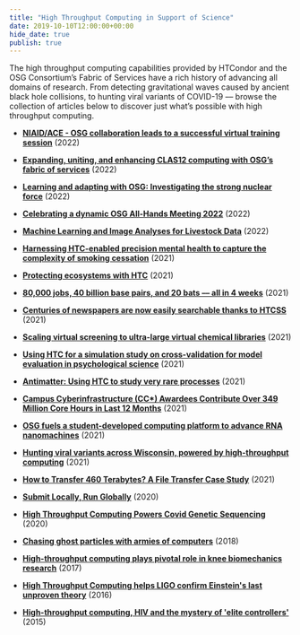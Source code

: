 ```yaml
---
title: "High Throughput Computing in Support of Science"
date: 2019-10-10T12:00:00+00:00
hide_date: true
publish: true
---
```


The high throughput computing capabilities provided by HTCondor and the OSG Consortium’s Fabric of Services have a rich history of advancing all domains of research. From detecting gravitational waves caused by ancient black hole collisions, to hunting viral variants of COVID-19 –– browse the collection of articles below to discover just what’s possible with high throughput computing.

- **[NIAID/ACE - OSG collaboration leads to a successful virtual training session](/news/2022-05-02-NIAID/)** (2022)

- **[Expanding, uniting, and enhancing CLAS12 computing with OSG’s fabric of services](/news/2022-05-02-CLAS12/)** (2022)

- **[Learning and adapting with OSG: Investigating the strong nuclear force](/news/2022-04-25-Natzke/)** (2022)

- **[Celebrating a dynamic OSG All-Hands Meeting 2022](/news/2022-04-11-OSGAHM2022-Summary/)** (2022)

- **[Machine Learning and Image Analyses for Livestock Data](/news/2022-02-22-ML-and-Image-Analyses-for-Livestock-Data/)** (2022)

- **[Harnessing HTC-enabled precision mental health to capture the complexity of smoking cessation](/news/2021-12-16-precision-mental-health/)** (2021)

- **[Protecting ecosystems with HTC](/news/2021-11-09-usgs-invasivespecies/)** (2021)

- **[80,000 jobs, 40 billion base pairs, and 20 bats –– all in 4 weeks](/news/2021-10-26-bat-genomics/)** (2021)

- **[Centuries of newspapers are now easily searchable thanks to HTCSS](/news/2021-10-26-Banq/)** (2021)

- **[Scaling virtual screening to ultra-large virtual chemical libraries](/news/2021-08-19-Spencer-Showcase/)** (2021)

- **[Using HTC for a simulation study on cross-validation for model evaluation in psychological science](/news/2021-08-19-Hannah-Showcase/)** (2021)

- **[Antimatter: Using HTC to study very rare processes](/news/2021-08-19-Anirvan-Showcase/)** (2021)

- **[Campus Cyberinfrastructure (CC*) Awardees Contribute Over 349 Million Core Hours in Last 12 Months](/news/2021-01-15-Using-HTCondor-For-Large-File-Transfer/)** (2021)

- **[OSG fuels a student-developed computing platform to advance RNA nanomachines](/news/2021-08-10-Science-Gateway/)** (2021)

- **[Hunting viral variants across Wisconsin, powered by high-throughput computing](https://morgridge.org/story/hunting-viral-variants-across-wisconsin-powered-by-high-throughput-computing/)** (2021)

- **[How to Transfer 460 Terabytes? A File Transfer Case Study](/news/2021-01-15-Using-HTCondor-For-Large-File-Transfer/)** (2021)

- **[Submit Locally, Run Globally](/news/2020-12-7-Submit-Locally-Run-Globally/)** (2020)

- **[High Throughput Computing Powers Covid Genetic Sequencing](/news/2020-11-18-High-Throughput-Computing-Powers-Covid-Genetic-Sequencing/)** (2020)

- **[Chasing ghost particles with armies of computers](https://morgridge.org/story/chasing-ghost-particles-with-armies-of-computers/)** (2018)

- **[High-throughput computing plays pivotal role in knee biomechanics research](https://morgridge.org/story/high-throughput-computing-plays-pivotal-role-in-knee-biomechanics-research/)** (2017)

- **[High Throughput Computing helps LIGO confirm Einstein's last unproven theory](https://morgridge.org/story/high-throughput-computing-helps-ligo-confirm-einsteins-last-unproven-theory/)** (2016)

- **[High-throughput computing, HIV and the mystery of 'elite controllers'](https://morgridge.org/story/high-throughput-computing-hiv-and-the-mystery-of-elite-controllers/)** (2015)
  
